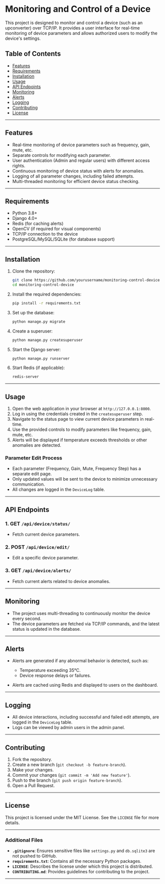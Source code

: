 # Monitoring and Control of a Device

This project is designed to monitor and control a device (such as an upconverter) over TCP/IP. It provides a user interface for real-time monitoring of device parameters and allows authorized users to modify the device's settings.

## Table of Contents

- [Features](#features)
- [Requirements](#requirements)
- [Installation](#installation)
- [Usage](#usage)
- [API Endpoints](#api-endpoints)
- [Monitoring](#monitoring)
- [Alerts](#alerts)
- [Logging](#logging)
- [Contributing](#contributing)
- [License](#license)

---

## Features

- Real-time monitoring of device parameters such as frequency, gain, mute, etc.
- Separate controls for modifying each parameter.
- User authentication (Admin and regular users) with different access rights.
- Continuous monitoring of device status with alerts for anomalies.
- Logging of all parameter changes, including failed attempts.
- Multi-threaded monitoring for efficient device status checking.

---

## Requirements

- Python 3.8+
- Django 4.0+
- Redis (for caching alerts)
- OpenCV (if required for visual components)
- TCP/IP connection to the device
- PostgreSQL/MySQL/SQLite (for database support)

---

## Installation

1. Clone the repository:

   ```bash
   git clone https://github.com/yourusername/monitoring-control-device.git
   cd monitoring-control-device
   ```

2. Install the required dependencies:

   ```bash
   pip install -r requirements.txt
   ```

3. Set up the database:

   ```bash
   python manage.py migrate
   ```

4. Create a superuser:

   ```bash
   python manage.py createsuperuser
   ```

5. Start the Django server:

   ```bash
   python manage.py runserver
   ```

6. Start Redis (if applicable):

   ```bash
   redis-server
   ```

---

## Usage

1. Open the web application in your browser at `http://127.0.0.1:8000`.
2. Log in using the credentials created in the `createsuperuser` step.
3. Navigate to the status page to view current device parameters in real-time.
4. Use the provided controls to modify parameters like frequency, gain, mute, etc.
5. Alerts will be displayed if temperature exceeds thresholds or other anomalies are detected.

### Parameter Edit Process

- Each parameter (Frequency, Gain, Mute, Frequency Step) has a separate edit page.
- Only updated values will be sent to the device to minimize unnecessary communication.
- All changes are logged in the `DeviceLog` table.

---

## API Endpoints

### 1. **GET** `/api/device/status/`
- Fetch current device parameters.
  
### 2. **POST** `/api/device/edit/`
- Edit a specific device parameter.
  
### 3. **GET** `/api/device/alerts/`
- Fetch current alerts related to device anomalies.

---

## Monitoring

- The project uses multi-threading to continuously monitor the device every second.
- The device parameters are fetched via TCP/IP commands, and the latest status is updated in the database.
  
---

## Alerts

- Alerts are generated if any abnormal behavior is detected, such as:
  - Temperature exceeding 35°C.
  - Device response delays or failures.
  
- Alerts are cached using Redis and displayed to users on the dashboard.

---

## Logging

- All device interactions, including successful and failed edit attempts, are logged in the `DeviceLog` table.
- Logs can be viewed by admin users in the admin panel.

---

## Contributing

1. Fork the repository.
2. Create a new branch (`git checkout -b feature-branch`).
3. Make your changes.
4. Commit your changes (`git commit -m 'Add new feature'`).
5. Push to the branch (`git push origin feature-branch`).
6. Open a Pull Request.

---

## License

This project is licensed under the MIT License. See the `LICENSE` file for more details.

---

### Additional Files

- **`.gitignore`**: Ensures sensitive files like `settings.py` and `db.sqlite3` are not pushed to GitHub.
- **`requirements.txt`**: Contains all the necessary Python packages.
- **`LICENSE`**: Describes the license under which this project is distributed.
- **`CONTRIBUTING.md`**: Provides guidelines for contributing to the project.

---

